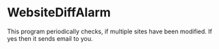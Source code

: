# WebsiteDiffAlarm
This program periodically checks, if multiple sites have been modified. If yes then it sends email to you.
